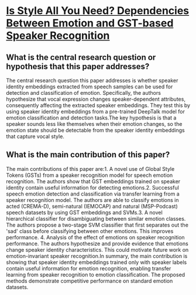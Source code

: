 # [Is Style All You Need? Dependencies Between Emotion and GST-based   Speaker Recognition](https://arxiv.org/abs/2211.08213)

## What is the central research question or hypothesis that this paper addresses?

The central research question this paper addresses is whether speaker identity embeddings extracted from speech samples can be used for detection and classification of emotion. Specifically, the authors hypothesize that vocal expression changes speaker-dependent attributes, consequently affecting the extracted speaker embeddings. They test this by using speaker identity embeddings from a pre-trained DeepTalk model for emotion classification and detection tasks.The key hypothesis is that a speaker sounds less like themselves when their emotion changes, so the emotion state should be detectable from the speaker identity embeddings that capture vocal style.


## What is the main contribution of this paper?

The main contributions of this paper are:1. A novel use of Global Style Tokens (GSTs) from a speaker recognition model for speech emotion recognition. The authors show that GST embeddings trained on speaker identity contain useful information for detecting emotions.2. Successful speech emotion detection and classification via transfer learning from a speaker recognition model. The authors are able to classify emotions in acted (CREMA-D), semi-natural (IEMOCAP) and natural (MSP-Podcast) speech datasets by using GST embeddings and SVMs.3. A novel hierarchical classifier for disambiguating between similar emotion classes. The authors propose a two-stage SVM classifier that first separates out the 'sad' class before classifying between other emotions. This improves performance. 4. Analysis of the effect of emotions on speaker recognition performance. The authors hypothesize and provide evidence that emotions change speaker identity characteristics. This could motivate future work on emotion-invariant speaker recognition.In summary, the main contribution is showing that speaker identity embeddings trained only with speaker labels contain useful information for emotion recognition, enabling transfer learning from speaker recognition to emotion classification. The proposed methods demonstrate competitive performance on standard emotion datasets.
